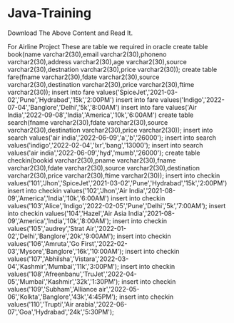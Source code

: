 # Java-Training

Download The Above Content and Read It.

For Airline Project These are table we required in oracle
create table book(name varchar2(30),email varchar2(30),phoneno varchar2(30),address varchar2(30),age varchar2(30),source varchar2(30),destnation varchar2(30),price varchar2(30));
create table fare(fname varchar2(30),fdate varchar2(30),source varchar2(30),destination varchar2(30),price varchar2(30),ftime varchar2(30));
insert into fare values('SpiceJet','2021-03-02','Pune','Hydrabad','15k','2:00PM')
insert into fare values('Indigo','2022-07-04','Banglore','Delhi','5k','8:00AM')
insert into fare values('Air India','2022-09-08','India','America','10k','6:00AM')
create table search(fname varchar2(30),fdate varchar2(30),source varchar2(30),destination varchar2(30),price varchar2(30));
insert into search values('air india','2022-06-09','a','b','26000');
insert into search values('indigo','2022-02-04','lxr','bang','13000');
insert into search values('air india','2022-06-09','hyd','mumb','26000');
create table checkin(bookid varchar2(30),pname varchar2(30),fname varchar2(30),fdate varchar2(30),source varchar2(30),destination varchar2(30),price varchar2(30),ftime varchar2(30));
insert into checkin values('101','Jhon','SpiceJet','2021-03-02','Pune','Hydrabad','15k','2:00PM')
insert into checkin values('102','Jhon','Air India','2021-08-09','America','India','10k','6:00AM')
insert into checkin values('103','Alice','Indigo','2022-02-05','Pune','Delhi','5k','7:00AM');
insert into checkin values('104','Hazel','Air Asia India','2021-08-09','America','India','10k','8:00AM');
insert into checkin values('105','audrey','Strat Air','2022-01-02','Delhi','Banglore','20k','9:00AM');
insert into checkin values('106','Amruta','Go First','2022-02-03','Mysore','Banglore','16k','10:00AM');
insert into checkin values('107','Abhilsha','Vistara','2022-03-04','Kashmir','Mumbai','11k','3:00PM');
insert into checkin values('108','Afreenbanu','TruJet','2022-04-05','Mumbai','Kashmir','32k','1:30PM');
insert into checkin values('109','Subham','Alliance air','2022-05-06','Kolkta','Banglore','43k','4:45PM');
insert into checkin values('110','Trupti','Air arabia','2022-06-07','Goa','Hydrabad','24k','5:30PM');

